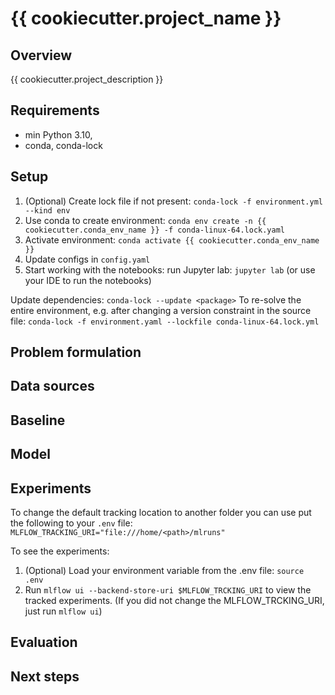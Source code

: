# {{ cookiecutter.project_name }}

## Overview

{{ cookiecutter.project_description }}

## Requirements
 * min Python 3.10,
 * conda, conda-lock

## Setup

1. (Optional) Create lock file if not present: `conda-lock -f environment.yml --kind env` 
2. Use conda to create environment: `conda env create -n {{ cookiecutter.conda_env_name }} -f conda-linux-64.lock.yaml`
3. Activate environment: `conda activate {{ cookiecutter.conda_env_name }}`
4. Update configs in `config.yaml`
5. Start working with the notebooks: run Jupyter lab: `jupyter lab` (or use your IDE to run the notebooks)

Update dependencies: `conda-lock --update <package>`
To re-solve the entire environment, e.g. after changing a version constraint in the source file:
`conda-lock -f environment.yaml --lockfile conda-linux-64.lock.yml`

## Problem formulation

## Data sources

## Baseline

## Model

## Experiments

To change the default tracking location to another folder you can use put the following to your `.env` file:
`MLFLOW_TRACKING_URI="file:///home/<path>/mlruns"`

To see the experiments:
1. (Optional) Load your environment variable from the .env file: `source .env`
2. Run `mlflow ui --backend-store-uri $MLFLOW_TRCKING_URI` to view the tracked experiments. (If you did not change the MLFLOW_TRCKING_URI, just run `mlflow ui`)

## Evaluation

## Next steps
